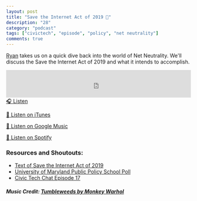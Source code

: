 ```yaml
---
layout: post
title: "Save the Internet Act of 2019 📡"
description: "28"
category: "podcast"
tags: ["civictech", "episode", "policy", "net neutrality"]
comments: true
---
```

[Ryan](https://twitter.com/ryan_koch) takes us on a quick dive back into the world of Net Neutrality. We'll discuss the Save the Internet Act of 2019 and what it intends to accomplish.
<iframe width="100%" height="75" scrolling="no" frameborder="no" allow="autoplay" src="https://w.soundcloud.com/player/?url=https%3A//api.soundcloud.com/tracks/589282524%3Fsecret_token%3Ds-abcYj&color=%23ff5500&auto_play=false&hide_related=false&show_comments=true&show_user=true&show_reposts=false&show_teaser=true&visual=true"></iframe>
<a href="https://soundcloud.com/user-227289754/28-save-the-internet-act-of-2019" target="_blank">🎧 Listen</a>

[📱 Listen on iTunes](https://itunes.apple.com/us/podcast/civic-tech-chat/id1350640468?mt=2)

[📱 Listen on Google Music](https://play.google.com/music/listen?u=0#/ps/I2inksjzzzmbxhg5wbojr624doa)

[📱 Listen on Spotify](https://open.spotify.com/show/1kbwPAi4thGOU43xFkehgT)

### Resources and Shoutouts:
- [Text of Save the Internet Act of 2019](https://energycommerce.house.gov/sites/democrats.energycommerce.house.gov/files/documents/Save%20the%20Internet%20Act%20Legislative%20Text.pdf)
- [University of Maryland Public Policy School Poll](http://www.publicconsultation.org/united-states/overwhelming-bipartisan-public-opposition-to-repealing-net-neutrality-persists)
- [Civic Tech Chat Episode 17](https://civictech.chat/2018/08/the-state-of-net-neutrality-august-2018)


##### Music Credit: [Tumbleweeds by Monkey Warhol](http://freemusicarchive.org/music/Monkey_Warhol/Lonely_Hearts_Challenge/Monkey_Warhol_-_Tumbleweeds)